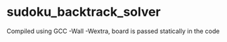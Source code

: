 ﻿# sudoku_backtrack_solver
Compiled using GCC -Wall -Wextra, board is passed statically in the code
